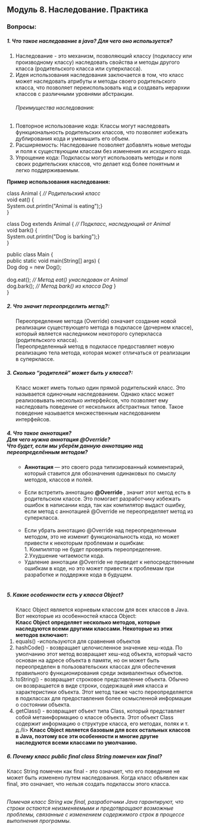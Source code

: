 <h2> Модуль 8. Наследование. Практика </h2>
<h3> Вопросы:  </h3> 
<h5> 1. Что такое наследование в java? Для чего оно используется? </h5>
<ol>
<li> Наследование - это механизм, позволяющий классу (подклассу или производному классу) наследовать свойства и методы другого класса (родительского класса или суперкласса). </li>
<li> Идея использования наследования заключается в том, что класс может наследовать атрибуты и методы своего родительского класса, что позволяет переиспользовать код и создавать иерархии классов с различными уровнями абстракции.  </li>
<h6> Преимущества наследования:</h6>
</ol>
<ol>
<li>Повторное использование кода: Классы могут наследовать функциональность родительских классов, что позволяет избежать дублирования кода и уменьшить его объем.</li>
<li>Расширяемость: Наследование позволяет добавлять новые методы и поля к существующим классам без изменения их исходного кода.</li>
<li>Упрощение кода: Подклассы могут использовать методы и поля своих родительских классов, что делает код более понятным и легко поддерживаемым.</li>
</ol>
<strong> Пример использования наследования: </strong><br>

class Animal {  <em> // Родительский класс </em> <br>
    void eat() {<br>
        System.out.println("Animal is eating");}<br>
}<br>

class Dog extends Animal { <em> // Подкласс, наследующий от Animal </em> <br>
     void bark() {<br>
        System.out.println("Dog is barking");}<br>
}<br>

public class Main {<br>
public static void main(String[] args) {<br>
     Dog dog = new Dog();<br>
<br>
     dog.eat(); <em> // Метод eat() унаследован от Animal </em> <br>
     dog.bark(); <em> // Метод bark() из класса Dog </em> } <br>
}<br>

<h5> 2. Что значит переопределить метод?: </h5>
<ol> Переопределение метода (Override) означает создание новой реализации существующего метода в подклассе (дочернем классе), который является наследником некоторого суперкласса (родительского класса).<br>
 Переопределенный метод в подклассе предоставляет новую реализацию тела метода, которая может отличаться от реализации в суперклассе.</ol>

<h5> 3. Сколько “родителей” может быть у класса?: </h5>
<ol> Класс может иметь только один прямой родительский класс. Это называется одиночным наследованием. Однако класс может реализовывать несколько интерфейсов, что позволяет ему наследовать поведение от нескольких абстрактных типов. Такое поведение называется множественным наследованием интерфейсов. 
</ol>

<h5> 4. Что такое аннотация?  <br> Для чего нужна аннотация @Override?  <br> Что будет, если мы уберём данную аннотацию над переопределённым методом? </h5>
<ol> <ul> <li> <strong> Аннотация </strong> — это своего рода типизированный комментарий, который ставится для обозначения одинаковых по смыслу методов, классов и полей. </li><br> 
<li> Если встретить аннотацию <strong> @Override </strong>, значит этот метод есть в родительском классе. Это помогает разработчику избежать ошибок в написании кода, так как компилятор выдаст ошибку, если метод с аннотацией @Override не переопределяет метод из суперкласса.</li> <br>
<li> Если убрать аннотацию @Override над переопределенным методом, это не изменит функциональность кода, но может привести к некоторым проблемам и ошибкам: <br>
1. Компилятор не будет проверять переопределение. <br>
2.Ухудшение читаемости кода. <br>
<li> Удаление аннотации @Override не приведет к непосредственным ошибкам в коде, но это может привести к проблемам при разработке и поддержке кода в будущем. </li></ul>
<br>
</ol>

<h5> 5. Какие особенности есть у класса Object? </h5>
<ol>Класс Object является корневым классом для всех классов в Java. Вот некоторые из особенностей класса Object:<br>
<b> Класс Object определяет несколько методов, которые наследуются всеми другими классами. Некоторые из этих методов включают: </b>
<li>equals() -используются для сравнения объектов </li>
<li>hashCode() - возвращает целочисленное значение хеш-кода. По умолчанию этот метод возвращает хеш-код объекта, который часто основан на адресе объекта в памяти, но он может быть переопределен в пользовательских классах для обеспечения правильного функционирования среди эквивалентных объектов.</li>
<li>toString() - возвращает строковое представление объекта. Обычно он возвращается в виде строки, содержащей имя класса и характеристики объекта. Этот метод также часто переопределяется в подклассах для предоставления более осмысленной информации о состоянии объекта.</li>
<li>getClass() - возвращает объект типа Class, который представляет собой метаинформацию о классе объекта. Этот объект Class содержит информацию о структуре класса, его методах, полях и т. д./li>
<b> Класс Object является базовым для всех остальных классов в Java, поэтому все эти особенности и многие другие наследуются всеми классами по умолчанию.</b>
</ol>

<h5> 6. Почему класс public final class String помечен как final? </h5>
<p> Класс String помечен как final - это означает, что его поведение не может быть изменено путем наследования. Когда класс объявлен как final, это означает, что нельзя создать подклассы этого класса.</p> <br>
<i> Помечая класс String как final, разработчики Java гарантируют, что строки остаются неизменяемыми и предотвращают возможные проблемы, связанные с изменением содержимого строк в процессе выполнения программы.</i>